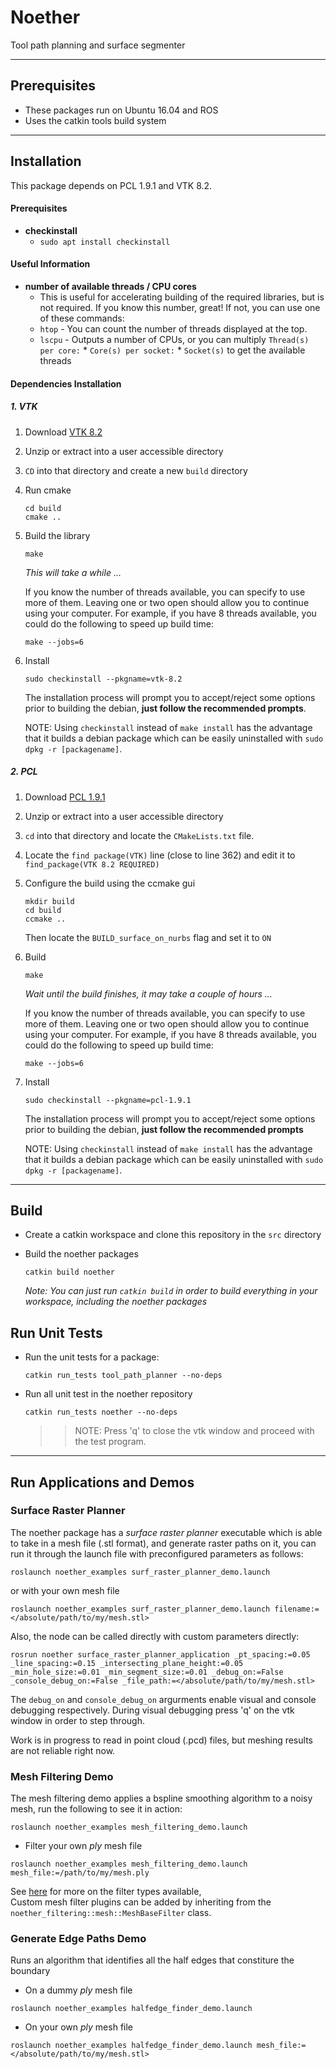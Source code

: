 # Noether

Tool path planning and surface segmenter

---
## Prerequisites
- These packages run on Ubuntu 16.04 and ROS
- Uses the catkin tools build system

---
## Installation

This package depends on PCL 1.9.1 and VTK 8.2.

#### Prerequisites
- **checkinstall**
    - `sudo apt install checkinstall`

#### Useful Information
- **number of available threads / CPU cores**
    - This is useful for accelerating building of the required libraries, but is not required.  If you know this number, great!  If not, you can use one of these commands:
    - `htop` - You can count the number of threads displayed at the top.
    - `lscpu` - Outputs a number of CPUs, or you can multiply `Thread(s) per core:` * `Core(s) per socket:` * `Socket(s)` to get the available threads

#### Dependencies Installation
##### 1. VTK
1. Download [VTK 8.2](https://github.com/Kitware/VTK/archive/v8.2.1.tar.gz)
2. Unzip or extract into a user accessible directory
3. `CD` into that directory and create a new `build` directory
4. Run cmake
    ```
    cd build
    cmake ..
    ```
1. Build the library
    ```
    make
    ```
    _This will take a while ..._

    If you know the number of threads available, you can specify to use more of them.  Leaving one or two open should allow you to continue using your computer.  For example, if you have 8 threads available, you could do the following to speed up build time:
    ```
    make --jobs=6
    ```
2. Install 
    ```
    sudo checkinstall --pkgname=vtk-8.2
    ```
    The installation process will prompt you to accept/reject some options prior to building the debian, **just follow the recommended prompts**.
    
    NOTE: Using `checkinstall` instead of `make install` has the advantage that it builds a debian package which can be easily uninstalled with `sudo dpkg -r [packagename]`.
    
##### 2. PCL 
1. Download [PCL 1.9.1](https://github.com/PointCloudLibrary/pcl/archive/pcl-1.9.1.tar.gz)
2. Unzip or extract into a user accessible directory
3. `cd` into that directory and locate the `CMakeLists.txt` file.
4. Locate the `find package(VTK)` line (close to line 362) and edit it to `find_package(VTK 8.2 REQUIRED)`
5. Configure the build using the ccmake gui
    ```
    mkdir build
    cd build
    ccmake ..
    ```
    Then locate the `BUILD_surface_on_nurbs` flag and set it to `ON`
6. Build
    ```
    make
    ```
    _Wait until the build finishes, it may take a couple of hours ..._

    If you know the number of threads available, you can specify to use more of them.  Leaving one or two open should allow you to continue using your computer.  For example, if you have 8 threads available, you could do the following to speed up build time:
    ```
    make --jobs=6
    ```
1. Install 
    ```
    sudo checkinstall --pkgname=pcl-1.9.1
    ```
    The installation process will prompt you to accept/reject some options prior to building the debian, **just follow the recommended prompts**
    
    NOTE: Using `checkinstall` instead of `make install` has the advantage that it builds a debian package which can be easily uninstalled with `sudo dpkg -r [packagename]`.

---
## Build
- Create a catkin workspace and clone this repository in the `src` directory
- Build the noether packages
  ```
  catkin build noether
  ```
  
  _Note: You can just run `catkin build` in order to build everything in your workspace, including the noether packages_

## Run Unit Tests
- Run the unit tests for a package:
    ```
    catkin run_tests tool_path_planner --no-deps
    ```
    
- Run all unit test in the noether repository
    ```
    catkin run_tests noether --no-deps
    ```
    >> NOTE: Press 'q' to close the vtk window and proceed with the test program.

---

## Run Applications and Demos
### Surface Raster Planner
The noether package has a *surface raster planner* executable which is able to take in a mesh file (.stl format), and generate raster paths on it, you can run it through the launch file with preconfigured parameters as follows:
```
roslaunch noether_examples surf_raster_planner_demo.launch
```

or with your own mesh file
```
roslaunch noether_examples surf_raster_planner_demo.launch filename:=</absolute/path/to/my/mesh.stl>
```

Also, the node can be called directly with custom parameters directly:
```
rosrun noether surface_raster_planner_application _pt_spacing:=0.05 _line_spacing:=0.15 _intersecting_plane_height:=0.05 _min_hole_size:=0.01 _min_segment_size:=0.01 _debug_on:=False _console_debug_on:=False _file_path:=</absolute/path/to/my/mesh.stl>
```
The `debug_on` and `console_debug_on` argurments enable visual and console debugging respectively.  During visual debugging press 'q' on the vtk window in order to step through.

Work is in progress to read in point cloud (.pcd) files, but meshing results are not reliable right now.

### Mesh Filtering Demo
The mesh filtering demo applies a bspline smoothing algorithm to a noisy mesh, run the following to see it in action:
```
roslaunch noether_examples mesh_filtering_demo.launch
```

- Filter your own *ply* mesh file
```
roslaunch noether_examples mesh_filtering_demo.launch mesh_file:=/path/to/my/mesh.ply
```

See [here](noether_filtering/README.md) for more on the filter types available,  
Custom mesh filter plugins can be added by inheriting from the `noether_filtering::mesh::MeshBaseFilter` class.

### Generate Edge Paths Demo
Runs an algorithm that identifies all the half edges that constiture the boundary
- On a dummy *ply* mesh file
```
roslaunch noether_examples halfedge_finder_demo.launch
```

- On your own *ply* mesh file
```
roslaunch noether_examples halfedge_finder_demo.launch mesh_file:=</absolute/path/to/my/mesh.stl>
```


